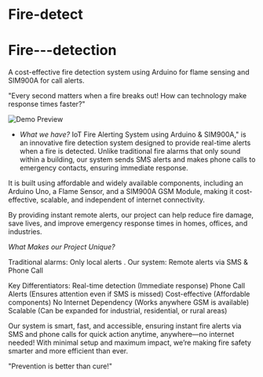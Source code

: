 # Fire-detect
# Fire---detection
A cost-effective fire detection system using Arduino for flame sensing and SIM900A for call alerts.

 "Every second matters when a fire breaks out! 
How can technology make response times faster?" 

![Demo Preview](images/Iot_Project.png)


- *What we have?*
IoT Fire Alerting System using Arduino & SIM900A," is an innovative fire detection system designed to provide real-time alerts when a fire is detected. Unlike traditional fire alarms that only sound within a building, our system sends SMS alerts and makes phone calls to emergency contacts, ensuring immediate response.

It is built using affordable and widely available components, including an Arduino Uno, a Flame Sensor, and a SIM900A GSM Module, making it cost-effective, scalable, and independent of internet connectivity.

By providing instant remote alerts, our project can help reduce fire damage, save lives, and improve emergency response times in homes, offices, and industries.

*What Makes our Project Unique?*

Traditional alarms: Only local alerts .
Our system: Remote alerts via SMS & Phone Call 

Key Differentiators:
 Real-time detection (Immediate response)
 Phone Call Alerts (Ensures attention even if SMS is missed)
 Cost-effective (Affordable components)
 No Internet Dependency (Works anywhere GSM is available)
Scalable (Can be expanded for industrial, residential, or rural areas)

Our system is smart, fast, and accessible, ensuring instant fire alerts via SMS and phone calls for quick action anytime, anywhere—no internet needed!
 With minimal setup and maximum impact, we’re making fire safety smarter and more efficient than ever. 

"Prevention is better than cure!"
